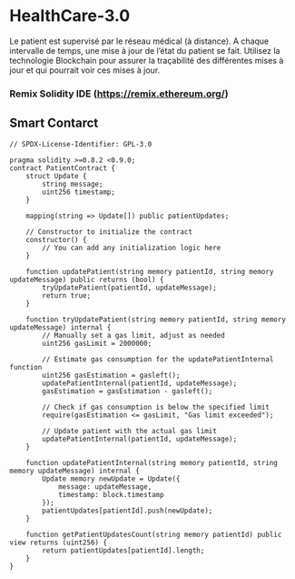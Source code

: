 # HealthCare-3.0
Le patient est supervisé par le réseau médical (à distance). A chaque intervalle de temps, une mise à jour de l’état du patient se fait. Utilisez la technologie Blockchain pour assurer la traçabilité des différentes mises à jour et qui pourrait voir ces mises à jour.



### Remix Solidity IDE (https://remix.ethereum.org/)
## Smart Contarct
```solidity
// SPDX-License-Identifier: GPL-3.0

pragma solidity >=0.8.2 <0.9.0;
contract PatientContract {
    struct Update {
        string message;
        uint256 timestamp;
    }

    mapping(string => Update[]) public patientUpdates;

    // Constructor to initialize the contract
    constructor() {
        // You can add any initialization logic here
    }

    function updatePatient(string memory patientId, string memory updateMessage) public returns (bool) {
        tryUpdatePatient(patientId, updateMessage);
        return true;
    }

    function tryUpdatePatient(string memory patientId, string memory updateMessage) internal {
        // Manually set a gas limit, adjust as needed
        uint256 gasLimit = 2000000;

        // Estimate gas consumption for the updatePatientInternal function
        uint256 gasEstimation = gasleft();
        updatePatientInternal(patientId, updateMessage);
        gasEstimation = gasEstimation - gasleft();

        // Check if gas consumption is below the specified limit
        require(gasEstimation <= gasLimit, "Gas limit exceeded");

        // Update patient with the actual gas limit
        updatePatientInternal(patientId, updateMessage);
    }

    function updatePatientInternal(string memory patientId, string memory updateMessage) internal {
        Update memory newUpdate = Update({
            message: updateMessage,
            timestamp: block.timestamp
        });
        patientUpdates[patientId].push(newUpdate);
    }

    function getPatientUpdatesCount(string memory patientId) public view returns (uint256) {
        return patientUpdates[patientId].length;
    }
}
```